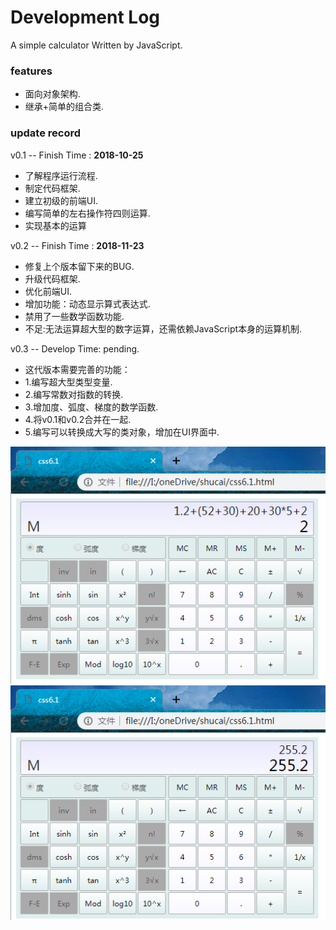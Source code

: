 # Development Log
<span>A simple calculator Written by JavaScript.</span></br>
<h3>features</h3>

<ul>
  <li>面向对象架构.</li>
  <li>继承+简单的组合类.</li>
</ul>
<h3>update record</h3>

<p>v0.1 -- Finish Time : <strong>2018-10-25</strong></p>
<ul>
  <li>了解程序运行流程.</li>
  <li>制定代码框架.</li>
  <li>建立初级的前端UI.</>
  <li>编写简单的左右操作符四则运算.</li>
  <li>实现基本的运算</li>
</ul>
<p>v0.2 -- Finish Time : <strong>2018-11-23</strong></p>
<ul>
  <li>修复上个版本留下来的BUG.</li>
  <li>升级代码框架.</li>
  <li>优化前端UI.</>
  <li>增加功能：动态显示算式表达式.</li>
  <li>禁用了一些数学函数功能.</li>
  <li>不足:无法运算超大型的数字运算，还需依赖JavaScript本身的运算机制.</li>
</ul>
<p>v0.3 -- Develop Time: pending.</p>
<ul>
  <li>这代版本需要完善的功能：</li>
  <li> 1.编写超大型类型变量.</li>
  <li> 2.编写常数对指数的转换.</li>
  <li> 3.增加度、弧度、梯度的数学函数.</li>
  <li> 4.将v0.1和v0.2合并在一起.</li>
  <li> 5.编写可以转换成大写的类对象，增加在UI界面中.</li>
</ul>
<img src='https://github.com/DingZehua/Calculator/blob/master/calv2.png'/>
<img src='https://github.com/DingZehua/Calculator/blob/master/calv2.1.png'/>
